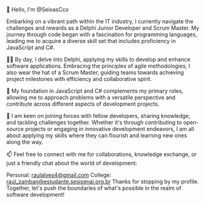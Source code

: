 👋 Hello, I'm @SeixasCco

Embarking on a vibrant path within the IT industry, I currently navigate the challenges and rewards as a Delphi Junior Developer and Scrum Master. My journey through code began with a fascination for programming languages, leading me to acquire a diverse skill set that includes proficiency in JavaScript and C#.

👨‍💻 By day, I delve into Delphi, applying my skills to develop and enhance software applications. Embracing the principles of agile methodologies, I also wear the hat of a Scrum Master, guiding teams towards achieving project milestones with efficiency and collaborative spirit.

🌟 My foundation in JavaScript and C# complements my primary roles, allowing me to approach problems with a versatile perspective and contribute across different aspects of development projects.

💞️ I am keen on joining forces with fellow developers, sharing knowledge, and tackling challenges together. Whether it's through contributing to open-source projects or engaging in innovative development endeavors, I am all about applying my skills where they can flourish and learning new ones along the way.

📫 Feel free to connect with me for collaborations, knowledge exchange, or just a friendly chat about the world of development:

Personal: raulalves4@gmail.com
College: raul_zamban@estudante.sesisenai.org.br
Thanks for stopping by my profile. Together, let's push the boundaries of what's possible in the realm of software development!

